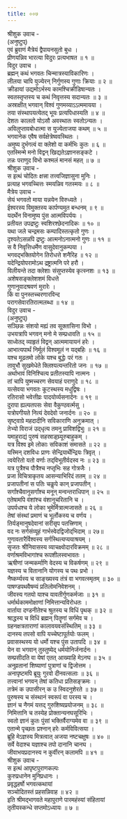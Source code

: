 ```yaml
---
title: ००७
---
```

श्रीशुक उवाच -  
(अनुष्टुप्)  
एवं ब्रुवाणं मैत्रेयं द्वैपायनसुतो बुधः ।  
प्रीणयन्निव भारत्या विदुरः प्रत्यभाषत ॥ १ ॥  
विदुर उवाच ।  
ब्रह्मन् कथं भगवतः चिन्मात्रस्याविकारिणः ।  
लीलया चापि युज्येरन् निर्गुणस्य गुणाः क्रियाः ॥ २ ॥  
क्रीडायां उद्यमोऽर्भस्य कामश्चिक्रीडिषान्यतः ।  
स्वतस्तृप्तस्य च कथं निवृत्तस्य सदान्यतः ॥ ३ ॥  
अस्राक्षीत् भगवान् विश्वं गुणमय्याऽऽत्ममायया ।  
तया संस्थापयत्येतद् भूयः प्रत्यपिधास्यति ॥ ४ ॥  
देशतः कालतो योऽसौ अवस्थातः स्वतोऽन्यतः ।  
अविलुप्तावबोधात्मा स युज्येताजया कथम् ॥ ५ ॥  
भगवानेक एवैष सर्वक्षेत्रेष्ववस्थितः ।  
अमुष्य दुर्भगत्वं वा क्लेशो वा कर्मभिः कुतः ॥ ६ ॥  
एतस्मिन्मे मनो विद्वन् खिद्यतेऽज्ञानसङ्कटे ।  
तन्नः पराणुद विभो कश्मलं मानसं महत् ॥ ७ ॥  
श्रीशुक उवाच -  
स इत्थं चोदितः क्षत्त्रा तत्त्वजिज्ञासुना मुनिः ।  
प्रत्याह भगवच्चित्तः स्मयन्निव गतस्मयः ॥ ८ ॥  
मैत्रेय उवाच -  
सेयं भगवतो माया यन्नयेन विरुध्यते ।  
ईश्वरस्य विमुक्तस्य कार्पण्यमुत बन्धनम् ॥ ९ ॥  
यदर्थेन विनामुष्य पुंस आत्मविपर्ययः ।  
प्रतीयत उपद्रष्टुः स्वशिरश्छेदनादिकः ॥ १० ॥  
यथा जले चन्द्रमसः कम्पादिस्तत्कृतो गुणः ।  
दृश्यतेऽसन्नपि द्रष्टुः आत्मनोऽनात्मनो गुणः ॥ ११ ॥  
स वै निवृत्तिधर्मेण वासुदेवानुकम्पया ।  
भगवद्भक्तियोगेन तिरोधत्ते शनैरिह ॥ १२ ॥  
यदेन्द्रियोपरामोऽथ द्रष्ट्रात्मनि परे हरौ ।  
विलीयन्ते तदा क्लेशाः संसुप्तस्येव कृत्स्नशः ॥ १३ ॥  
अशेषसङ्क्लेशशमं विधत्ते  
गुणानुवादश्रवणं मुरारेः ।  
किं वा पुनस्तच्चरणारविन्द  
परागसेवारतिरात्मलब्धा ॥ १४ ॥  
विदुर उवाच -  
(अनुष्टुप्)  
सञ्छिन्नः संशयो मह्यं तव सूक्तासिना विभो ।  
उभयत्रापि भगवन् मनो मे सम्प्रधावति ॥ १५ ॥  
साध्वेतद् व्याहृतं विद्वन् आत्ममायायनं हरेः ।  
आभात्यपार्थं निर्मूलं विश्वमूलं न यद्बहिः ॥ १६ ॥  
यश्च मूढतमो लोके यश्च बुद्धेः परं गतः ।  
तावुभौ सुखमेधेते क्लिश्यत्यन्तरितो जनः ॥ १७ ॥  
अर्थाभावं विनिश्चित्य प्रतीतस्यापि नात्मनः ।  
तां चापि युष्मच्चरण सेवयाहं पराणुदे ॥ १८ ॥  
यत्सेवया भगवतः कूटस्थस्य मधुद्विषः ।  
रतिरासो भवेत्तीव्रः पादयोर्व्यसनार्दनः ॥ १९ ॥  
दुरापा ह्यल्पतपसः सेवा वैकुण्ठवर्त्मसु ।  
यत्रोपगीयते नित्यं देवदेवो जनार्दनः ॥ २० ॥  
सृष्ट्वाग्रे महदादीनि सविकाराणि अनुक्रमात् ।  
तेभ्यो विराजं उद्‌धृत्य तमनु प्राविशद्विभुः ॥ २१ ॥  
यमाहुराद्यं पुरुषं सहस्राङ्घ्र्यूरुबाहुकम् ।  
यत्र विश्व इमे लोकाः सविकाशं समासते ॥ २२ ॥  
यस्मिन् दशविधः प्राणः सेन्द्रियार्थेन्द्रियः त्रिवृत् ।  
त्वयेरितो यतो वर्णाः तद्‌विभूतीर्वदस्व नः ॥ २३ ॥  
यत्र पुत्रैश्च पौत्रैश्च नप्तृभिः सह गोत्रजैः ।  
प्रजा विचित्राकृतय आसन्याभिरिदं ततम् ॥ २४ ॥  
प्रजापतीनां स पतिः चकॢपे कान् प्रजापतीन् ।  
सर्गांश्चैवानुसर्गांश्च मनून् मन्वन्तराधिपान् ॥ २५ ॥  
एतेषामपि वंशांश्च वंशानुचरितानि च ।  
उपर्यधश्च ये लोका भूमेर्मित्रात्मजासते ॥ २६ ॥  
तेषां संस्थां प्रमाणं च भूर्लोकस्य च वर्णय ।  
तिर्यङ्‌मानुषदेवानां सरीसृप पतत्त्रिणाम् ।  
वद नः सर्गसंव्यूहं गार्भस्वेदद्विजोद्‌भिदाम् ॥ २७॥  
गुणावतारैर्विश्वस्य सर्गस्थित्यप्ययाश्रयम् ।  
सृजतः श्रीनिवासस्य व्याचक्ष्वोदारविक्रमम् ॥ २८ ॥  
वर्णाश्रमविभागांश्च रूपशीलस्वभावतः ।  
ऋषीणां जन्मकर्माणि वेदस्य च विकर्षणम् ॥ २९ ॥  
यज्ञस्य च वितानानि योगस्य च पथः प्रभो ।  
नैष्कर्म्यस्य च साङ्ख्यस्य तंत्रं वा भगवत्स्मृतम् ॥ ३० ॥  
पाषण्डपथवैषम्यं प्रतिलोमनिवेशनम् ।  
जीवस्य गतयो याश्च यावतीर्गुणकर्मजाः ॥ ३१ ॥  
धर्मार्थकाममोक्षाणां निमित्तान्यविरोधतः ।  
वार्ताया दण्डनीतेश्च श्रुतस्य च विधिं पृथक् ॥ ३२ ॥  
श्राद्धस्य च विधिं ब्रह्मन् पितॄणां सर्गमेव च ।  
ग्रहनक्षत्रताराणां कालावयवसंस्थितिम् ॥ ३३ ॥  
दानस्य तपसो वापि यच्चेष्टापूर्तयोः फलम् ।  
प्रवासस्थस्य यो धर्मो यश्च पुंस उतापदि ॥ ३४ ॥  
येन वा भगवान् तुस्तुष्येद् धर्मयोनिर्जनार्दनः ।  
सम्प्रसीदति वा येषां एतत् आख्याहि मेऽनघ ॥ ३५ ॥  
अनुव्रतानां शिष्याणां पुत्राणां च द्विजोत्तम ।  
अनापृष्टमपि ब्रूयुः गुरवो दीनवत्सलाः ॥ ३६ ॥  
तत्त्वानां भगवन् तेषां कतिधा प्रतिसङ्क्रमः ।  
तत्रेमं क उपासीरन् क उ स्विदनुशेरते ॥ ३७ ॥  
पुरुषस्य च संस्थानं स्वरूपं वा परस्य च ।  
ज्ञानं च नैगमं यत्तद् गुरुशिष्यप्रयोजनम् ॥ ३८ ॥  
निमित्तानि च तस्येह प्रोक्तान्यनघसूरिभिः ।  
स्वतो ज्ञानं कुतः पुंसां भक्तिर्वैराग्यमेव वा ॥ ३९ ॥  
एतान्मे पृच्छतः प्रश्नान् हरेः कर्मविवित्सया ।  
ब्रूहि मेऽज्ञस्य मित्रत्वात् अजया नष्टचक्षुषः ॥ ४० ॥  
सर्वे वेदाश्च यज्ञाश्च तपो दानानि चानघ ।  
जीवाभयप्रदानस्य न कुर्वीरन् कलामपि ॥ ४१ ॥  
श्रीशुक उवाच -  
स इत्थं आपृष्टपुराणकल्पः  
कुरुप्रधानेन मुनिप्रधानः ।  
प्रवृद्धहर्षो भगवत्कथायां  
सञ्चोदितस्तं प्रहसन्निवाह ॥ ४२ ॥  
इति श्रीमद्‌भागवते महापुराणे पारमहंस्यां संहितायां  
तृतीयस्कन्धे सप्तमोऽध्यायः ॥ ७ ॥